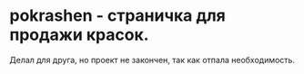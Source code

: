 # pokrashen - страничка для продажи красок.
Делал для друга, но проект не закончен, так как отпала необходимость.
